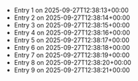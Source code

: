 - Entry 1 on 2025-09-27T12:38:13+00:00
- Entry 2 on 2025-09-27T12:38:14+00:00
- Entry 3 on 2025-09-27T12:38:15+00:00
- Entry 4 on 2025-09-27T12:38:16+00:00
- Entry 5 on 2025-09-27T12:38:17+00:00
- Entry 6 on 2025-09-27T12:38:18+00:00
- Entry 7 on 2025-09-27T12:38:19+00:00
- Entry 8 on 2025-09-27T12:38:20+00:00
- Entry 9 on 2025-09-27T12:38:21+00:00

